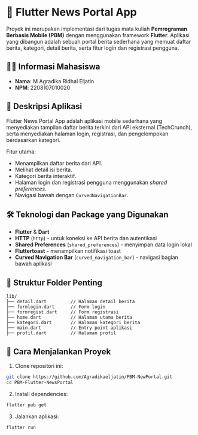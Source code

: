 # 📰 Flutter News Portal App


Proyek ini merupakan implementasi dari tugas mata kuliah **Pemrograman Berbasis Mobile (PBM)** dengan menggunakan framework **Flutter**. Aplikasi yang dibangun adalah sebuah portal berita sederhana yang memuat daftar berita, kategori, detail berita, serta fitur login dan registrasi pengguna.

## 👨‍🎓 Informasi Mahasiswa
- **Nama**: M Agradika Ridhal Eljatin
- **NPM**: 2208107010020

## 📱 Deskripsi Aplikasi
Flutter News Portal App adalah aplikasi mobile sederhana yang menyediakan tampilan daftar berita terkini dari API eksternal (TechCrunch), serta menyediakan halaman login, registrasi, dan pengelompokan berdasarkan kategori.

Fitur utama:
- Menampilkan daftar berita dari API.
- Melihat detail isi berita.
- Kategori berita interaktif.
- Halaman login dan registrasi pengguna menggunakan *shared preferences*.
- Navigasi bawah dengan `CurvedNavigationBar`.

## 🛠️ Teknologi dan Package yang Digunakan
- **Flutter** & **Dart**
- **HTTP** (`http`) - untuk koneksi ke API berita dan autentikasi
- **Shared Preferences** (`shared_preferences`) - menyimpan data login lokal
- **Fluttertoast** - menampilkan notifikasi toast
- **Curved Navigation Bar** (`curved_navigation_bar`) - navigasi bagian bawah aplikasi

## 📂 Struktur Folder Penting
```
lib/
├── detail.dart         // Halaman detail berita
├── formlogin.dart      // Form login
├── formregist.dart     // Form registrasi
├── home.dart           // Halaman utama berita
├── kategori.dart       // Halaman kategori berita
├── main.dart           // Entry point aplikasi
├── profil.dart         // Halaman profil
```

## 🚀 Cara Menjalankan Proyek
1. Clone repositori ini:
```bash
git clone https://github.com/Agradikaeljatin/PBM-NewPortal.git
cd PBM-Flutter-NewsPortal
```

2. Install dependencies:
```bash
flutter pub get
```

3. Jalankan aplikasi:
```bash
flutter run
```

